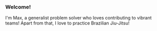 ### Welcome!

I'm Max, a generalist problem solver who loves contributing to vibrant teams! Apart from that, I love to practice Brazilian Jiu-Jitsu!
